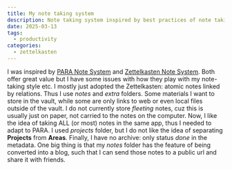 ```yaml
---
title: My note taking system
description: Note taking system inspired by best practices of note taking
date: 2025-03-13
tags:
  - productivity
categories:
  - zettelkasten
---
```


I was inspired by [PARA Note System](PARA%20Note%20System.md) and [Zettelkasten Note System](Zettelkasten%20Note%20System.md).
Both offer great value but I have some issues with how they play with my
note-taking style etc. I mostly just adopted the Zettelkasten: atomic notes
linked by relations. Thus I use *notes* and *extra* folders. Some materials I
want to store in the vault, while some are only links to web or even local files
outside of the vault. I do not currently store *fleeting* notes, cuz this is
usually just on paper, not carried to the notes on the computer. Now, I like the
idea of taking ALL (or most) notes in the same app, thus I needed to adapt to
PARA. I used *projects* folder, but I do not like the idea of separating
**Projects** from **Areas**. Finally, I have no archive: only status *done* in
the metadata. One big thing is that my *notes* folder has the feature of being
converted into a blog, such that I can send those notes to a public url and
share it with friends.
